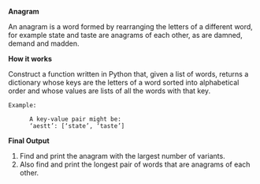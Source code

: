 **Anagram**

An anagram is a word formed by rearranging the letters of a different word, for example state and taste are
anagrams of each other, as are damned, demand and madden.

**How it works**

Construct a function written in Python that, given a list of words, returns a dictionary whose keys are the letters
of a word sorted into alphabetical order and whose values are lists of all the words with that key.
    
    Example:
          
          A key-value pair might be:
          ‘aestt’: [‘state’, ‘taste’]

**Final Output**

   1) Find and print the anagram with the largest number of variants.
   2) Also find and print the longest pair of words that are anagrams of each other.

